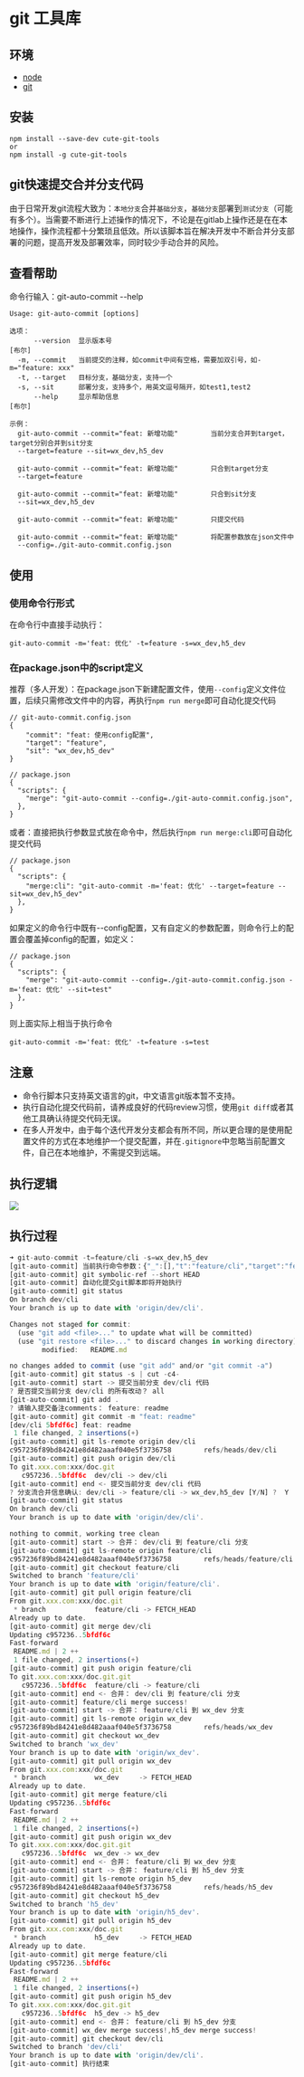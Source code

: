 # git 工具库

## 环境
- [node](https://nodejs.org/zh-cn/)
- [git](https://git-scm.com/downloads)
## 安装
```
npm install --save-dev cute-git-tools
or
npm install -g cute-git-tools
```

## git快速提交合并分支代码
由于日常开发git流程大致为：`本地分支`合并`基础分支`，`基础分支`部署到`测试分支`（可能有多个）。当需要不断进行上述操作的情况下，不论是在gitlab上操作还是在在本地操作，操作流程都十分繁琐且低效。所以该脚本旨在解决开发中不断合并分支部署的问题，提高开发及部署效率，同时较少手动合并的风险。

## 查看帮助
命令行输入：git-auto-commit --help
```
Usage: git-auto-commit [options]

选项：
      --version  显示版本号                                               [布尔]
  -m, --commit   当前提交的注释，如commit中间有空格，需要加双引号，如-m="feature: xxx"
  -t, --target   目标分支，基础分支，支持一个
  -s, --sit      部署分支，支持多个，用英文逗号隔开，如test1,test2
      --help     显示帮助信息                                             [布尔]

示例：
  git-auto-commit --commit="feat: 新增功能"        当前分支合并到target，target分别合并到sit分支
  --target=feature --sit=wx_dev,h5_dev        

  git-auto-commit --commit="feat: 新增功能"        只合到target分支
  --target=feature

  git-auto-commit --commit="feat: 新增功能"        只合到sit分支
  --sit=wx_dev,h5_dev

  git-auto-commit --commit="feat: 新增功能"        只提交代码

  git-auto-commit --commit="feat: 新增功能"        将配置参数放在json文件中
  --config=./git-auto-commit.config.json
```
## 使用
### 使用命令行形式
在命令行中直接手动执行：
```
git-auto-commit -m='feat: 优化' -t=feature -s=wx_dev,h5_dev
```
### 在package.json中的script定义
推荐（多人开发）：在package.json下新建配置文件，使用`--config`定义文件位置，后续只需修改文件中的内容，再执行`npm run merge`即可自动化提交代码
```
// git-auto-commit.config.json
{
    "commit": "feat: 使用config配置",
    "target": "feature",
    "sit": "wx_dev,h5_dev"
}
```
```
// package.json
{
  "scripts": {
    "merge": "git-auto-commit --config=./git-auto-commit.config.json",
  },
}
```
或者：直接把执行参数显式放在命令中，然后执行`npm run merge:cli`即可自动化提交代码
```
// package.json
{
  "scripts": {
    "merge:cli": "git-auto-commit -m='feat: 优化' --target=feature --sit=wx_dev,h5_dev"
  },
}
```
如果定义的命令行中既有--config配置，又有自定义的参数配置，则命令行上的配置会覆盖掉config的配置，如定义：
```
// package.json
{
  "scripts": {
    "merge": "git-auto-commit --config=./git-auto-commit.config.json -m='feat: 优化' --sit=test"
  },
}
```
则上面实际上相当于执行命令
```
git-auto-commit -m='feat: 优化' -t=feature -s=test
```

## 注意
- 命令行脚本只支持英文语言的git，中文语言git版本暂不支持。
- 执行自动化提交代码前，请养成良好的代码review习惯，使用`git diff`或者其他工具确认待提交代码无误。
- 在多人开发中，由于每个迭代开发分支都会有所不同，所以更合理的是使用配置文件的方式在本地维护一个提交配置，并在`.gitignore`中忽略当前配置文件，自己在本地维护，不需提交到远端。

## 执行逻辑
![](https://github.com/xurna/cute-git-tools/blob/master/img/flow20211027.png)

## 执行过程
```js
➜ git-auto-commit -t=feature/cli -s=wx_dev,h5_dev
[git-auto-commit] 当前执行命令参数：{"_":[],"t":"feature/cli","target":"feature/cli","s":"wx_dev,h5_dev","sit":"wx_dev,h5_dev","$0":"git-auto-commit"}
[git-auto-commit] git symbolic-ref --short HEAD
[git-auto-commit] 自动化提交git脚本即将开始执行
[git-auto-commit] git status
On branch dev/cli
Your branch is up to date with 'origin/dev/cli'.

Changes not staged for commit:
  (use "git add <file>..." to update what will be committed)
  (use "git restore <file>..." to discard changes in working directory)
        modified:   README.md

no changes added to commit (use "git add" and/or "git commit -a")
[git-auto-commit] git status -s | cut -c4-
[git-auto-commit] start -> 提交当前分支 dev/cli 代码
? 是否提交当前分支 dev/cli 的所有改动？ all
[git-auto-commit] git add .
? 请输入提交备注comments： feature: readme
[git-auto-commit] git commit -m "feat: readme"
[dev/cli 5bfdf6c] feat: readme
 1 file changed, 2 insertions(+)
[git-auto-commit] git ls-remote origin dev/cli
c957236f89bd84241e8d482aaaf040e5f3736758        refs/heads/dev/cli
[git-auto-commit] git push origin dev/cli
To git.xxx.com:xxx/doc.git
   c957236..5bfdf6c  dev/cli -> dev/cli
[git-auto-commit] end <- 提交当前分支 dev/cli 代码
? 分支流合并信息确认: dev/cli -> feature/cli -> wx_dev,h5_dev [Y/N] ?  Y
[git-auto-commit] git status
On branch dev/cli
Your branch is up to date with 'origin/dev/cli'.

nothing to commit, working tree clean
[git-auto-commit] start -> 合并： dev/cli 到 feature/cli 分支
[git-auto-commit] git ls-remote origin feature/cli
c957236f89bd84241e8d482aaaf040e5f3736758        refs/heads/feature/cli
[git-auto-commit] git checkout feature/cli
Switched to branch 'feature/cli'
Your branch is up to date with 'origin/feature/cli'.
[git-auto-commit] git pull origin feature/cli
From git.xxx.com:xxx/doc.git
 * branch            feature/cli -> FETCH_HEAD
Already up to date.
[git-auto-commit] git merge dev/cli
Updating c957236..5bfdf6c
Fast-forward
 README.md | 2 ++
 1 file changed, 2 insertions(+)
[git-auto-commit] git push origin feature/cli
To git.xxx.com:xxx/doc.git.git
   c957236..5bfdf6c  feature/cli -> feature/cli
[git-auto-commit] end <- 合并： dev/cli 到 feature/cli 分支
[git-auto-commit] feature/cli merge success!
[git-auto-commit] start -> 合并： feature/cli 到 wx_dev 分支
[git-auto-commit] git ls-remote origin wx_dev
c957236f89bd84241e8d482aaaf040e5f3736758        refs/heads/wx_dev
[git-auto-commit] git checkout wx_dev
Switched to branch 'wx_dev'
Your branch is up to date with 'origin/wx_dev'.
[git-auto-commit] git pull origin wx_dev
From git.xxx.com:xxx/doc.git
 * branch            wx_dev     -> FETCH_HEAD
Already up to date.
[git-auto-commit] git merge feature/cli
Updating c957236..5bfdf6c
Fast-forward
 README.md | 2 ++
 1 file changed, 2 insertions(+)
[git-auto-commit] git push origin wx_dev
To git.xxx.com:xxx/doc.git.git
   c957236..5bfdf6c  wx_dev -> wx_dev
[git-auto-commit] end <- 合并： feature/cli 到 wx_dev 分支
[git-auto-commit] start -> 合并： feature/cli 到 h5_dev 分支
[git-auto-commit] git ls-remote origin h5_dev
c957236f89bd84241e8d482aaaf040e5f3736758        refs/heads/h5_dev
[git-auto-commit] git checkout h5_dev
Switched to branch 'h5_dev'
Your branch is up to date with 'origin/h5_dev'.
[git-auto-commit] git pull origin h5_dev
From git.xxx.com:xxx/doc.git
 * branch            h5_dev     -> FETCH_HEAD
Already up to date.
[git-auto-commit] git merge feature/cli
Updating c957236..5bfdf6c
Fast-forward
 README.md | 2 ++
 1 file changed, 2 insertions(+)
[git-auto-commit] git push origin h5_dev
To git.xxx.com:xxx/doc.git.git
   c957236..5bfdf6c  h5_dev -> h5_dev
[git-auto-commit] end <- 合并： feature/cli 到 h5_dev 分支
[git-auto-commit] wx_dev merge success!,h5_dev merge success!
[git-auto-commit] git checkout dev/cli
Switched to branch 'dev/cli'
Your branch is up to date with 'origin/dev/cli'.
[git-auto-commit] 执行结束
```


